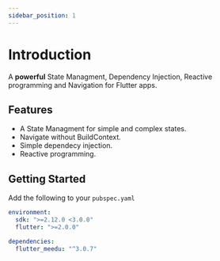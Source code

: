 ```yaml
---
sidebar_position: 1
---
```


# Introduction

A **powerful** State Managment, Dependency Injection, Reactive programming and Navigation for Flutter apps.

## Features
- A State Managment for simple and complex states.
- Navigate without BuildContext.
- Simple dependecy injection.
- Reactive programming.

## Getting Started

Add the following to your `pubspec.yaml`

```yaml
environment:
  sdk: ">=2.12.0 <3.0.0"
  flutter: ">=2.0.0"

dependencies:
  flutter_meedu: "^3.0.7"
```